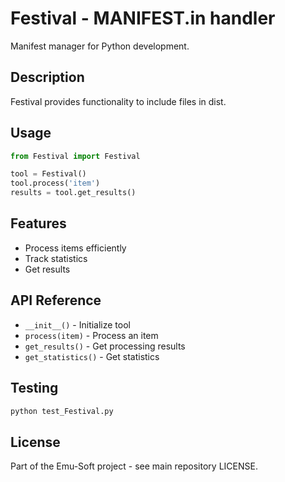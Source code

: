 # Festival - MANIFEST.in handler

Manifest manager for Python development.

## Description

Festival provides functionality to include files in dist.

## Usage

```python
from Festival import Festival

tool = Festival()
tool.process('item')
results = tool.get_results()
```

## Features

- Process items efficiently
- Track statistics
- Get results

## API Reference

- `__init__()` - Initialize tool
- `process(item)` - Process an item
- `get_results()` - Get processing results
- `get_statistics()` - Get statistics

## Testing

```bash
python test_Festival.py
```

## License

Part of the Emu-Soft project - see main repository LICENSE.
